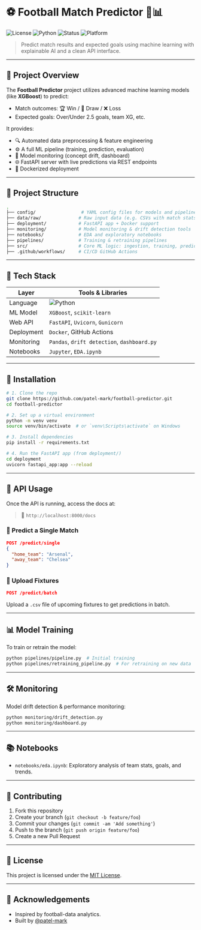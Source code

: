 # ⚽ Football Match Predictor 🧠📊

![License](https://img.shields.io/github/license/patel-mark/football-predictor)
![Python](https://img.shields.io/badge/Python-3.10-blue)
![Status](https://img.shields.io/badge/Status-Active-brightgreen)
![Platform](https://img.shields.io/badge/Platform-FastAPI-%23009688)

> Predict match results and expected goals using machine learning with explainable AI and a clean API interface.

---

## 🚀 Project Overview

The **Football Predictor** project utilizes advanced machine learning models (like **XGBoost**) to predict:
- Match outcomes: 🏆 Win / 🤝 Draw / ❌ Loss
- Expected goals: Over/Under 2.5 goals, team XG, etc.

It provides:
- 🔍 Automated data preprocessing & feature engineering
- ⚙️ A full ML pipeline (training, prediction, evaluation)
- 🧪 Model monitoring (concept drift, dashboard)
- 🌐 FastAPI server with live predictions via REST endpoints
- 🐳 Dockerized deployment

---

## 📁 Project Structure

```bash
.
├── config/                 # YAML config files for models and pipeline
├── data/raw/              # Raw input data (e.g. CSVs with match stats)
├── deployment/            # FastAPI app + Docker support
├── monitoring/            # Model monitoring & drift detection tools
├── notebooks/             # EDA and exploratory notebooks
├── pipelines/             # Training & retraining pipelines
├── src/                   # Core ML logic: ingestion, training, prediction
├── .github/workflows/     # CI/CD GitHub Actions
````

---

## 🧰 Tech Stack

| Layer      | Tools & Libraries                                        |
| ---------- | -------------------------------------------------------- |
| Language   | ![Python](https://img.shields.io/badge/Python-3.10-blue) |
| ML Model   | `XGBoost`, `scikit-learn`                                |
| Web API    | `FastAPI`, `Uvicorn`, `Gunicorn`                         |
| Deployment | `Docker`, GitHub Actions                                 |
| Monitoring | `Pandas`, `drift detection`, `dashboard.py`              |
| Notebooks  | `Jupyter`, `EDA.ipynb`                                   |

---

## 🔧 Installation

```bash
# 1. Clone the repo
git clone https://github.com/patel-mark/football-predictor.git
cd football-predictor

# 2. Set up a virtual environment
python -m venv venv
source venv/bin/activate  # or `venv\Scripts\activate` on Windows

# 3. Install dependencies
pip install -r requirements.txt

# 4. Run the FastAPI app (from deployment/)
cd deployment
uvicorn fastapi_app:app --reload
```

---

## 📡 API Usage

Once the API is running, access the docs at:

> 📍 `http://localhost:8000/docs`

### 🔮 Predict a Single Match

```json
POST /predict/single
{
  "home_team": "Arsenal",
  "away_team": "Chelsea"
}
```

### 📄 Upload Fixtures

```json
POST /predict/batch
```

Upload a `.csv` file of upcoming fixtures to get predictions in batch.

---

## 📊 Model Training

To train or retrain the model:

```bash
python pipelines/pipeline.py  # Initial training
python pipelines/retraining_pipeline.py  # For retraining on new data
```

---

## 🛠️ Monitoring

Model drift detection & performance monitoring:

```bash
python monitoring/drift_detection.py
python monitoring/dashboard.py
```

---

## 📚 Notebooks

* `notebooks/eda.ipynb`: Exploratory analysis of team stats, goals, and trends.

---

## 🤝 Contributing

1. Fork this repository
2. Create your branch (`git checkout -b feature/foo`)
3. Commit your changes (`git commit -am 'Add something'`)
4. Push to the branch (`git push origin feature/foo`)
5. Create a new Pull Request

---

## 📄 License

This project is licensed under the [MIT License](./LICENSE).

---

## 🌟 Acknowledgements

* Inspired by football-data analytics.
* Built by [@patel-mark](https://github.com/patel-mark)

